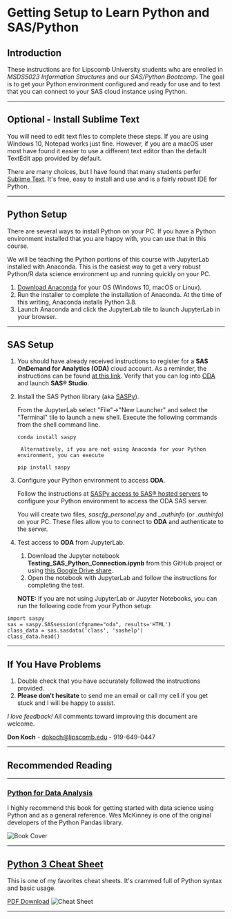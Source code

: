 # Getting Setup to Learn Python and SAS/Python


## Introduction
These instructions are for Lipscomb University students who are enrolled in *MSDS5023 Information Structures* and our *SAS/Python Bootcamp*. The goal is to get your Python environment configured and ready for use and to test that you can connect to your SAS cloud instance using Python.

---
## Optional - Install Sublime Text

You will need to edit text files to complete these steps.  If you are using Windows 10, Notepad works just fine.  However, if you are a macOS user most have found it easier to use a different text editor than the default TextEdit app provided by default.

There are many choices, but I have found that many students perfer [Sublime Text](https://www.sublimetext.com/). It's free, easy to install and use and is a fairly robust IDE for Python.

---
## Python Setup
There are several ways to install Python on your PC.  If you have a Python environment installed that you are happy with, you can use that in this course.  

We will be teaching the Python portions of this course with JupyterLab installed with Anaconda. This is the easiest way to get a very robust Python/R data science environment up and running quickly on your PC.

1. [Download Anaconda](https://www.anaconda.com/products/individual#Downloads) for your OS (Windows 10, macOS or Linux).
1. Run the installer to complete the installation of Anaconda. At the time of this writing, Anaconda installs Python 3.8.
1. Launch Anaconda and click the JupyterLab tile to launch JupyterLab in your browser.

---
## SAS Setup

1. You should have already received instructions to register for a **SAS OnDemand for Analytics (ODA)** cloud account. As a reminder, the instructions can be found [at this link]( https://support.sas.com/ondemand/steps.html). Verify that you can log into [ODA](https://welcome.oda.sas.com/login) and launch **SAS® Studio**.

1. Install the SAS Python library (aka [SASPy](https://pypi.org/project/saspy/)).

    From the JupyterLab select "File"->"New Launcher" and select the "Terminal" tile to launch a new shell.  Execute the following commands from the shell command line. 
    
    ```conda install saspy```
    
        Alternatively, if you are not using Anaconda for your Python environment, you can execute
           
    ```pip install saspy```
        
1. Configure your Python environment to access **ODA**.

   Follow the instructions at [SASPy access to SAS® hosted servers](https://support.sas.com/ondemand/saspy.html) to configure your Python environment to access the ODA SAS server.
   
   You will create two files, *sascfg_personal.py* and *_authinfo* (or *.authinfo)* on your PC. These files allow you to connect to **ODA** and authenticate to the server.
   
1. Test access to **ODA** from JupyterLab.

    1. Download the Jupyter notebook **Testing_SAS_Python_Connection.ipynb** from this GitHub project or using [this Google Drive share](https://drive.google.com/file/d/1pNoSsM7ieinjvWTjNkzWRbyZMkIZ8Tpt/view?usp=sharing). 
    1. Open the notebook with JupyterLab and follow the instructions for completing the test.
    
    **NOTE:** If you are not using JupyterLab or Jupyter Notebooks, you can run the following code from your Python setup:
    
```
import saspy
sas = saspy.SASsession(cfgname="oda", results='HTML')
class_data = sas.sasdata('class', 'sashelp')
class_data.head()
```

---
## If You Have Problems
1. Double check that you have accurately followed the instructions provided.
1. **Please don't hesitate** to send me an email or call my cell if you get stuck and I will be happy to assist.

*I love feedback!*  All comments toward improving this document are welcome.  

**Don Koch** - <dokoch@lipscomb.edu> - 919-649-0447

---
## Recommended Reading
---

### [Python for Data Analysis](https://www.oreilly.com/library/view/python-for-data/9781491957653/)
I highly recommend this book for getting started with data science using Python and as a general reference.  Wes McKinney is one of the original developers of the Python Pandas library.

![Book Cover](https://learning.oreilly.com/library/cover/9781491957653/250w/)

---

## [Python 3 Cheat Sheet](https://perso.limsi.fr/pointal/doku.php?id=python:memento&rev=1596204960) 

This is one of my favorites cheat sheets. It's crammed full of Python syntax and basic usage. 

[PDF Download](https://perso.limsi.fr/pointal/_media/python:cours:mementopython3-english.pdf)
![Cheat Sheet](https://perso.limsi.fr/pointal/_media/python:cours:mementopython3.png)

---




